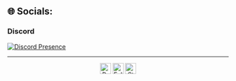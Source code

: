 ## 🌐 Socials:
### Discord

[![Discord Presence](https://lanyard.cnrad.dev/api/492049863031259136)](https://discord.com/users/492049863031259136)

---
<p align="center">
  <img height="25" src="https://api.visitorbadge.io/api/VisitorHit?user=Ritualiste&countColorcountColor&countColor=%23006EFF" alt="Profile Views"/>
  <img height="25" src="https://img.shields.io/github/followers/Ritualiste?color=4a12ba&style=for-the-badge&logo=github&label=Follow" alt="Followers"/> 
  <img height="25" src="https://img.shields.io/github/stars/Ritualiste?color=f429ff&style=for-the-badge&logo=github&label=Stars" alt="Stars"/> 
</p> 
<br>

<!-- Proudly created with GPRM ( https://gprm.itsvg.in ) -->
